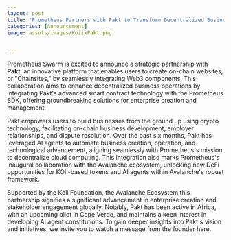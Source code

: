```yaml
---
layout: post
title: "Prometheus Partners with Pakt to Transform Decentralized Business Operations"
categories: [Announcement]
image: assets/images/KoiixPakt.png


---
```



Prometheus Swarm is excited to announce a strategic partnership with **Pakt**, an innovative platform that enables users to create on-chain websites, or "Chainsites," by seamlessly integrating Web3 components. This collaboration aims to enhance decentralized business operations by integrating Pakt's advanced smart contract technology with the Prometheus SDK, offering groundbreaking solutions for enterprise creation and management.

Pakt empowers users to build businesses from the ground up using crypto technology, facilitating on-chain business development, employer relationships, and dispute resolution. Over the past six months, Pakt has leveraged AI agents to automate business creation, operation, and technological advancement, aligning seamlessly with Prometheus's mission to decentralize cloud computing. This integration also marks Prometheus's inaugural collaboration with the Avalanche ecosystem, unlocking new DeFi opportunities for KOII-based tokens and AI agents within Avalanche's robust framework.

Supported by the Koii Foundation, the Avalanche Ecosystem this partnership signifies a significant advancement in enterprise creation and stakeholder engagement globally. Notably, Pakt has been active in Africa, with an upcoming pilot in Cape Verde, and maintains a keen interest in developing AI agent constitutions. To gain deeper insights into Pakt's vision and initiatives, we invite you to watch a message from the founder here.
